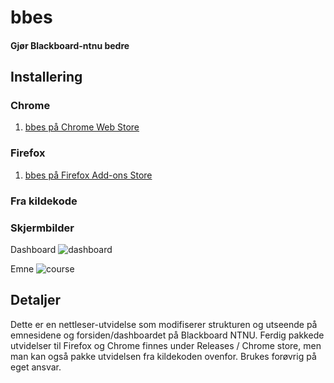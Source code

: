 # bbes
#### Gjør Blackboard-ntnu bedre

## Installering

### Chrome

1. [bbes på Chrome Web Store](https://chrome.google.com/webstore/detail/bb-enhancement-suite/akgejjkciphabaknefoloigfdhghdppm)

### Firefox

1. [bbes på Firefox Add-ons Store](https://addons.mozilla.org/firefox/addon/bbes/)

### Fra kildekode


### Skjermbilder

Dashboard
![dashboard](https://user-images.githubusercontent.com/9072087/32926993-87bf8f34-cb4a-11e7-9b52-937d744cabe8.png)

Emne
![course](https://user-images.githubusercontent.com/9072087/32926997-8ddc0f96-cb4a-11e7-8aed-b42f0aafa3a5.png)

## Detaljer

Dette er en nettleser-utvidelse som modifiserer strukturen og utseende på emnesidene og forsiden/dashboardet på Blackboard NTNU. Ferdig pakkede utvidelser til Firefox og Chrome finnes under Releases / Chrome store, men man kan også pakke utvidelsen fra kildekoden ovenfor.
Brukes forøvrig på eget ansvar.
